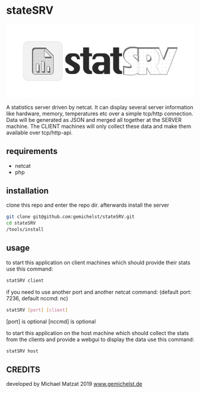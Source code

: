 # stateSRV

![alt text][logo]

A statistics server driven by netcat.
It can display several server information like hardware, memory, temperatures etc over a simple tcp/http connection. Data will be generated as JSON and merged all together at the SERVER machine.
The CLIENT machines will only collect these data and make them available over tcp/http-api.

## requirements
- netcat
- php

## installation
clone this repo and enter the repo dir.
afterwards install the server
```bash
git clone git@github.com:gemichelst/stateSRV.git 
cd stateSRV
/tools/install
```

## usage
to start this application on client machines which should provide their stats use this command:
```bash
statSRV client
```

if you need to use another port and another netcat command:
(default port: 7236, default nccmd: nc)

```bash
statSRV [port] [client]
```

[port] is optional
[nccmd] is optional

to start this application on the host machine which should collect the stats from the clients and provide a webgui to display the data use this command:
```bash
statSRV host
```


## CREDITS
developed by Michael Matzat 2019
www.gemichelst.de

[logo]: https://github.com/gemichelst/stateSRV/blob/master/www/assets/images/logo/statSRV-logo@0.5x.png "statSRV-LOGO"
